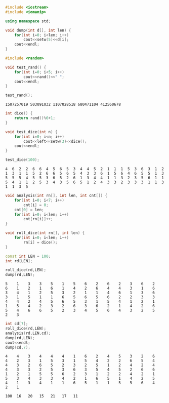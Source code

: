 ```c++
#include <iostream>
#include <iomanip>

using namespace std;
```


```c++
void dump(int d[], int len) {
    for(int i=0; i<len; i++)
        cout<<setw(5)<<d[i];
    cout<<endl;
}
```


```c++
#include <random>

void test_rand() {
    for(int i=0; i<5; i++)
        cout<<rand()<<" ";
    cout<<endl;
}

test_rand();
```

    1507257019 503091032 1107028518 680471104 412560678 



```c++
int dice() {
    return rand()%6+1;
}
```


```c++
void test_dice(int n) {
    for(int i=0; i<n; i++)
        cout<<left<<setw(3)<<dice();
    cout<<endl;
}

test_dice(100);
```

    4  6  2  2  6  6  4  5  6  5  3  4  4  5  2  1  1  1  5  3  6  3  1  2  1  3  1  1  5  2  6  6  5  6  5  4  3  3  6  1  5  6  4  6  5  5  1  3  5  5  5  4  5  5  3  6  5  2  6  1  3  4  4  1  1  3  2  3  5  6  1  1  5  4  1  1  2  5  3  4  3  5  6  5  1  2  4  3  3  2  3  3  3  1  1  3  1  1  3  5  



```c++
void analysis(int rn[], int len, int cnt[]) {
    for(int i=0; i<7; i++)
        cnt[i] = 0;
    cnt[0] = len;
    for(int i=0; i<len; i++) 
        cnt[rn[i]]++;
}
```


```c++
void roll_dice(int rn[], int len) {
    for(int i=0; i<len; i++)
        rn[i] = dice();
}
```


```c++
const int LEN = 100;
int rd[LEN];

roll_dice(rd,LEN);
dump(rd,LEN);
```

    5    1    3    3    5    1    5    6    2    6    2    3    6    2    6    1    2    1    6    1    4    2    6    4    4    3    1    6    3    4    1    2    5    3    2    1    1    4    6    1    3    6    3    1    5    1    1    6    5    6    5    6    2    2    3    3    4    4    2    4    5    6    5    3    1    5    4    1    2    1    1    5    4    2    3    2    6    3    6    2    1    4    2    6    5    4    6    6    5    2    3    4    5    6    4    3    2    5    2    3    



```c++
int cd[7];
roll_dice(rd,LEN);
analysis(rd,LEN,cd);
dump(rd,LEN);
cout<<endl;
dump(cd,7);
```

    4    4    3    4    4    4    1    6    2    4    5    3    2    6    4    2    3    1    5    3    1    5    4    2    2    6    5    4    4    3    2    6    5    2    3    2    5    1    2    4    2    4    4    3    3    2    5    3    6    3    5    4    5    2    6    6    1    2    1    5    5    6    2    3    1    2    2    4    2    1    5    3    4    3    3    4    2    1    6    5    1    4    2    5    4    1    3    4    1    1    6    5    1    1    5    5    6    4    2    1    
    
    100  16   20   15   21   17   11   



```c++

```

